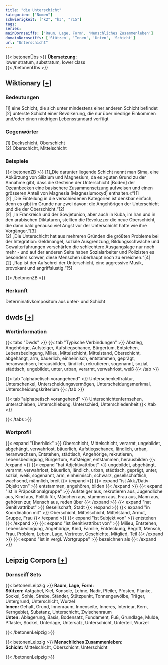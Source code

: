 ```yaml
---
title: "die Unterschicht"
kategorien: ["Nomen"]
schwierigkeit: ["k2", "h3", "r15"]
tags:
series:
mainDornseiffs: ['Raum, Lage, Form', 'Menschliches Zusammenleben']
domainDornseiffs: ['Stützen', 'Innen', 'Unten', 'Schicht']
url: "Unterschicht"
---
```


{{< betonenÜbs >}}
**Übersetzung:**  
lower stratum, substratum, lower class  
{{< /betonenÜbs >}}

## Wiktionary [[+](https://de.wiktionary.org/wiki/Unterschicht)]

### Bedeutungen
[1] eine Schicht, die sich unter mindestens einer anderen Schicht befindet  
[2] unterste Schicht einer Bevölkerung, die nur über niedrige Einkommen und/oder einen niedrigen Lebensstandard verfügt  

### Gegenwörter
[1] Deckschicht, Oberschicht  
[2] Oberschicht, Mittelschicht  

### Beispiele
{{< betonenZB >}}
[1]„Die darunter liegende Schicht nennt man Sima, eine Abkürzung von Silizium und Magnesium, da es »guten Grund zu der Annahme gibt, dass die Gesteine der Unterschicht [Boden] der Ozeanbecken eine basischere Zusammensetzung aufweisen und einen grösseren Anteil von Magnesia [Magnesiumoxyd] enthalten.«“[1]  
[2] „Die Einteilung in die verschiedenen Kategorien ist denkbar einfach, denn es gibt im Grunde nur zwei davon: die Angehörigen der Unterschicht und die der Oberschicht.“[2]  
[2] „In Frankreich und der Sowjetunion, aber auch in Kuba, im Iran und in den arabischen Diktaturen, stellten die Revoluzzer die neue Oberschicht, die dann bald genauso viel Angst vor der Unterschicht hatte wie ihre Vorgänger.“[3]  
[2] „Die Unterschicht hat aus mehreren Gründen die größten Probleme bei der Integration: Geldmangel, soziale Ausgrenzung, Bildungsschwäche und Gewalterfahrungen verschärfen die schlechtere Ausgangslage nur noch mehr - und auf der anderen Seite haben Sozialarbeiter und Polizisten es besonders schwer, diese Menschen überhaupt noch zu erreichen.“[4]  
[2] „Rap ist der Aufschrei der Unterschicht, eine aggressive Musik, provokant und angriffslustig.“[5]  

{{< /betonenZB >}}
### Herkunft
Determinativkompositum aus unter- und Schicht  



## dwds [[+](https://www.dwds.de/wb/Unterschicht)]

### Wortinformation
{{< tabs "Dwds" >}}
{{< tab "Typische Verbindungen" >}}
Abstieg, Angehörige, Aufsteiger, Aufstiegschance, Bürgertum, Entstehen, Lebensbedingung, Milieu, Mittelschicht, Mittelstand, Oberschicht, abgehängt, arm, bäuerlich, einheimisch, entstammen, geprägt, heranwachsen, herausbilden, ländlich, rekrutieren, sogenannt, sozial, städtisch, ungebildet, unter, urban, verarmt, verwahrlost, weiß
{{< /tab >}}

{{< tab "alphabetisch vorangehend" >}}
Unterschenkelfraktur, Unterschenkel, Unterscheidungsvermögen, Unterscheidungsmerkmal, Unterscheidungskriterium
{{< /tab >}}

{{< tab "alphabetisch vorangehend" >}}
Unterschichtenfernsehen, unterschieben, Unterschiebung, Unterschied, Unterschiedenheit
{{< /tab >}}

{{< /tabs >}}

### Wortprofil
{{< expand "Überblick" >}} Oberschicht, Mittelschicht, verarmt, ungebildet, abgehängt, verwahrlost, bäuerlich, Aufstiegschance, ländlich, urban, heranwachsen, Entstehen, städtisch, Angehörige, rekrutieren, Lebensbedingung, Bürgertum, Aufsteiger, entstammen, herausbilden {{< /expand >}}
{{< expand "hat Adjektivattribut" >}} ungebildet, abgehängt, verarmt, verwahrlost, bäuerlich, ländlich, urban, städtisch, geprägt, unter, sozial, weiß, sogenannt, arm, einheimisch, schwarz, gesellschaftlich, wachsend, männlich, breit {{< /expand >}}
{{< expand "ist Akk./Dativ-Objekt von" >}} entstammen, angehören, bilden {{< /expand >}}
{{< expand "ist in Präpositionalgruppe" >}} Aufsteiger aus, rekrutieren aus, Jugendliche aus, Kind aus, Politik für, Mädchen aus, stammen aus, Frau aus, Mann aus, gehören zur, Mensch aus, reden über {{< /expand >}}
{{< expand "hat Genitivattribut" >}} Gesellschaft, Stadt {{< /expand >}}
{{< expand "in Koordination mit" >}} Oberschicht, Mittelschicht, Mittelstand, Armut, Gruppe, Frau {{< /expand >}}
{{< expand "ist Subjekt von" >}} entstehen {{< /expand >}}
{{< expand "ist Genitivattribut von" >}} Milieu, Entstehen, Lebensbedingung, Angehörige, Kind, Familie, Entdeckung, Begriff, Mensch, Frau, Problem, Leben, Lage, Vertreter, Geschichte, Mitglied, Teil {{< /expand >}}
{{< expand "ist in vergl. Wortgruppe" >}} bezeichnen als {{< /expand >}}

## Leipzig Corpora [[+](https://corpora.uni-leipzig.de/en/res?word=Unterschicht&corpusId=deu_newscrawl-public_2018)]

### Dornseiff Sets
{{< betonenLeipzig >}}
**Raum, Lage, Form:**  
**Stützen:** Astgabel, Kiel, Konsole, Lehne, Nadir, Pfeiler, Pfosten, Planke, Sockel, Sohle, Strebe, Ständer, Stützpunkt, Tonnengewölbe, Träger, Untergrund, Unterschicht, Wurzel  
**Innen:** Gehalt, Grund, Innenraum, Innenseite, Inneres, Interieur, Kern, Kerngebiet, Substanz, Unterschicht, Zwischenraum  
**Unten:** Ablagerung, Basis, Bodensatz, Fundament, Fuß, Grundlage, Mulde, Pflaster, Sockel, Unterlage, Untersatz, Unterschicht, Unterteil, Wurzel  

{{< /betonenLeipzig >}}


{{< betonenLeipzig >}}
**Menschliches Zusammenleben:**  
**Schicht:** Mittelschicht, Oberschicht, Unterschicht  

{{< /betonenLeipzig >}}
